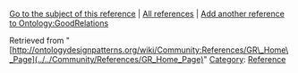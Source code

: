 [Go to the subject of this reference](../../Ontology/GoodRelations "Ontology:GoodRelations") | [All references](../../Community/References.1 "Community:References") | [Add another reference to Ontology:GoodRelations](http://ontologydesignpatterns.org/wiki/Special:AddData/Reference?Reference[Subject]=Ontology:GoodRelations&subject=Ontology:GoodRelations)


Retrieved from "[http://ontologydesignpatterns.org/wiki/Community:References/GR\_Home\_Page](../../Community/References/GR_Home_Page)"
 [Category](http://ontologydesignpatterns.org/wiki/Special:Categories "Special:Categories"): [Reference](../../Category/Reference "Category:Reference")